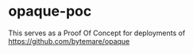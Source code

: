 # opaque-poc
This serves as a Proof Of Concept for deployments of https://github.com/bytemare/opaque
